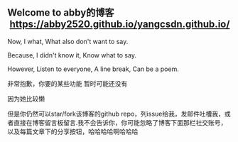 ## Welcome to abby的博客  https://abby2520.github.io/yangcsdn.github.io/
Now,
I what,
What also don't want to say.

Because,
I didn't know it,
Know what to say.

However,
Listen to everyone,
A line break,
Can be a poem.

非常抱歉，你要的某些功能
暂时可能还没有

因为她比较懒

但是你仍然可以star/fork该博客的github repo，列issue给我，发邮件吐槽我，或者直接在博客留言板留言.我不会告诉你，你可能忽略了博客下面那栏社交账号，以及每篇文章下的分享按钮，哈哈哈哈啊哈哈哈
